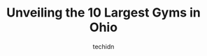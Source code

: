 ---
layout: ampstory
image: https://i0.wp.com/paketmu.com/wp-content/uploads/2023/06/pro-fitness-usa-0-in-ohio-1686365683.jpeg?resize=640,853
author: techidn
featured: false
description: Explore the diverse Gym scene in Ohio, home to an incredible selection of 10 establishments catering to every taste. Whether youre in search of iconic favorites or undiscovered treasures, O
title: Unveiling the 10 Largest Gyms in Ohio
cover:
   title: Unveiling the 10 Largest Gyms in Ohio
   subtitle: RICKPATE
   background: https://paketmu.com/wp-content/uploads/2023/06/pro-fitness-usa-0-in-ohio-1686365683.jpeg

pages: 
 - layout: thirds
   top: <h1>#1 Planet Fitness</h1>
   bottom: "<p>Probably wont tan here again but the bathrooms were fairly clean. 🤷‍♀️ staff was friendly but Im very worried about peoples health while they are tanning. The</p>"
   background: https://paketmu.com/wp-content/uploads/2023/06/pro-fitness-usa-1-in-ohio-1686365684.jpeg
   backgroundblur: true
 - layout: thirds
   top: <h1>#2 Planet Fitness</h1>
   bottom: "<p>Heres another one, Congratulations to the staff and crew. Professional, clean and they are the first Ive seen with the grape tootsies back on the counter. I so missed t</p>"
   background: https://paketmu.com/wp-content/uploads/2023/06/pro-fitness-usa-2-in-ohio-1686365685.jpeg
   cta:
      link: https://paketmu.com/unveiling-the-10-largest-gyms-in-ohio/
      text: Unveiling the 10 Largest Gyms in Ohio
 - layout: thirds
   top: <h1>#3 Planet Fitness</h1>
   bottom: "<p>I love how responsible they are, They have updated the opening and closing hours on the map for thanksgiving. In my old gym, they were not updating the hours and made eve</p>"
   background: https://paketmu.com/wp-content/uploads/2023/06/pro-fitness-usa-3-in-ohio-1686365689.jpeg
   cta:
      link: https://paketmu.com/unveiling-the-10-largest-gyms-in-ohio/
      text: Unveiling the 10 Largest Gyms in Ohio
 - layout: thirds
   top: <h1>#4 The Pros Gym</h1>
   bottom: "<p>9 E Long St, Columbus, OH 43215, United States</p>"
   background: https://images.unsplash.com/photo-1533998839656-76f5e4b2bccb?ixlib=rb-4.0.3&ixid=MnwxMjA3fDB8MHxwaG90by1wYWdlfHx8fGVufDB8fHx8&auto=format&fit=crop&w=640&h=853&q=80
   cta:
      link: https://paketmu.com/unveiling-the-10-largest-gyms-in-ohio/
      text: Unveiling the 10 Largest Gyms in Ohio
 - layout: thirds
   top: <h1>#5 Old School Iron Gym</h1>
   bottom: "<p>5139 W 140th St, Brook Park, OH 44142, United States</p>"
   background: https://images.unsplash.com/photo-1618005182384-a83a8bd57fbe?ixlib=rb-4.0.3&ixid=MnwxMjA3fDB8MHxwaG90by1wYWdlfHx8fGVufDB8fHx8&auto=format&fit=crop&w=640&h=853&q=80
   cta:
      link: https://paketmu.com/unveiling-the-10-largest-gyms-in-ohio/
      text: Unveiling the 10 Largest Gyms in Ohio
 - layout: thirds
   top: <h1>#6 World Gym Cincinnati</h1>
   bottom: "<p>9481Princeton, Glendale Road, Hamilton, OH 45011, United States</p>"
   background: https://images.unsplash.com/photo-1515405295579-ba7b45403062?ixlib=rb-4.0.3&ixid=MnwxMjA3fDB8MHxwaG90by1wYWdlfHx8fGVufDB8fHx8&auto=format&fit=crop&w=640&h=853&q=80
   cta:
      link: https://paketmu.com/unveiling-the-10-largest-gyms-in-ohio/
      text: Unveiling the 10 Largest Gyms in Ohio
 - layout: thirds
   top: <h1>#7 Fitness 19</h1>
   bottom: "<p>3740 Rocky River Dr, Cleveland, OH 44111, United States</p>"
   background: https://images.unsplash.com/photo-1527066579998-dbbae57f45ce?ixlib=rb-4.0.3&ixid=MnwxMjA3fDB8MHxwaG90by1wYWdlfHx8fGVufDB8fHx8&auto=format&fit=crop&w=640&h=853&q=80
   cta:
      link: https://paketmu.com/unveiling-the-10-largest-gyms-in-ohio/
      text: Unveiling the 10 Largest Gyms in Ohio
 - layout: thirds
   middle: Continue reading...
   background: https://images.unsplash.com/photo-1462556791646-c201b8241a94?ixlib=rb-4.0.3&ixid=MnwxMjA3fDB8MHxwaG90by1wYWdlfHx8fGVufDB8fHx8&auto=format&fit=crop&w=640&h=853&q=80
   cta:
      link: https://paketmu.com/unveiling-the-10-largest-gyms-in-ohio/
      text: Unveiling the 10 Largest Gyms in Ohio
      
---
